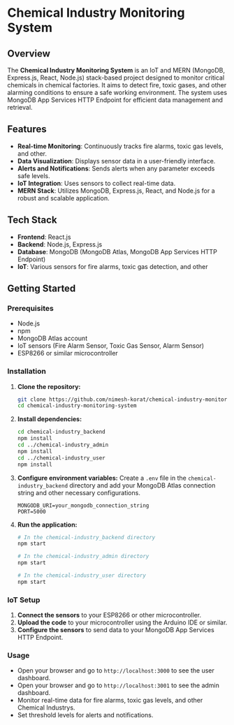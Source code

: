 # Chemical Industry Monitoring System

## Overview

The **Chemical Industry Monitoring System** is an IoT and MERN (MongoDB, Express.js, React, Node.js) stack-based project designed to monitor critical chemicals in chemical factories. It aims to detect fire, toxic gases, and other alarming conditions to ensure a safe working environment. The system uses MongoDB App Services HTTP Endpoint for efficient data management and retrieval.

## Features

- **Real-time Monitoring**: Continuously tracks fire alarms, toxic gas levels, and other.
- **Data Visualization**: Displays sensor data in a user-friendly interface.
- **Alerts and Notifications**: Sends alerts when any parameter exceeds safe levels.
- **IoT Integration**: Uses sensors to collect real-time data.
- **MERN Stack**: Utilizes MongoDB, Express.js, React, and Node.js for a robust and scalable application.

## Tech Stack

- **Frontend**: React.js
- **Backend**: Node.js, Express.js
- **Database**: MongoDB (MongoDB Atlas, MongoDB App Services HTTP Endpoint)
- **IoT**: Various sensors for fire alarms, toxic gas detection, and other

## Getting Started

### Prerequisites

- Node.js
- npm
- MongoDB Atlas account
- IoT sensors (Fire Alarm Sensor, Toxic Gas Sensor, Alarm Sensor)
- ESP8266 or similar microcontroller

### Installation

1. **Clone the repository:**

   ```bash
   git clone https://github.com/nimesh-korat/chemical-industry-monitoring-system.git
   cd chemical-industry-monitoring-system
   ```

2. **Install dependencies:**

   ```bash
   cd chemical-industry_backend
   npm install
   cd ../chemical-industry_admin
   npm install
   cd ../chemical-industry_user
   npm install
   ```

3. **Configure environment variables:**
   Create a `.env` file in the `chemical-industry_backend` directory and add your MongoDB Atlas connection string and other necessary configurations.

   ```plaintext
   MONGODB_URI=your_mongodb_connection_string
   PORT=5000
   ```

4. **Run the application:**

   ```bash
   # In the chemical-industry_backend directory
   npm start

   # In the chemical-industry_admin directory
   npm start

   # In the chemical-industry_user directory
   npm start
   ```

### IoT Setup

1. **Connect the sensors** to your ESP8266 or other microcontroller.
2. **Upload the code** to your microcontroller using the Arduino IDE or similar.
3. **Configure the sensors** to send data to your MongoDB App Services HTTP Endpoint.

### Usage

- Open your browser and go to `http://localhost:3000` to see the user dashboard.
- Open your browser and go to `http://localhost:3001` to see the admin dashboard.
- Monitor real-time data for fire alarms, toxic gas levels, and other Chemical Industrys.
- Set threshold levels for alerts and notifications.
